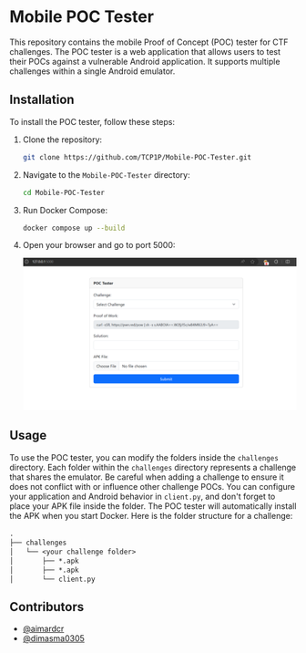 # Mobile POC Tester

This repository contains the mobile Proof of Concept (POC) tester for CTF challenges. The POC tester is a web application that allows users to test their POCs against a vulnerable Android application. It supports multiple challenges within a single Android emulator.

## Installation

To install the POC tester, follow these steps:

1. Clone the repository:

    ```bash
    git clone https://github.com/TCP1P/Mobile-POC-Tester.git
    ```

2. Navigate to the `Mobile-POC-Tester` directory:

    ```bash
    cd Mobile-POC-Tester
    ```

3. Run Docker Compose:

    ```bash
    docker compose up --build
    ```

4. Open your browser and go to port 5000:

    ![alt text](image.png)

## Usage

To use the POC tester, you can modify the folders inside the `challenges` directory. Each folder within the `challenges` directory represents a challenge that shares the emulator. Be careful when adding a challenge to ensure it does not conflict with or influence other challenge POCs. You can configure your application and Android behavior in `client.py`, and don't forget to place your APK file inside the folder. The POC tester will automatically install the APK when you start Docker. Here is the folder structure for a challenge:

```
.
├── challenges
│   └── <your challenge folder>
│       ├── *.apk
│       ├── *.apk
│       └── client.py
```

## Contributors

- [@aimardcr](https://github.com/aimardcr)
- [@dimasma0305](https://github.com/dimasma0305)
